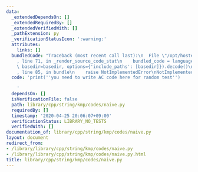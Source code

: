 ```yaml
---
data:
  _extendedDependsOn: []
  _extendedRequiredBy: []
  _extendedVerifiedWith: []
  _pathExtension: py
  _verificationStatusIcon: ':warning:'
  attributes:
    links: []
  bundledCode: "Traceback (most recent call last):\n  File \"/opt/hostedtoolcache/Python/3.9.1/x64/lib/python3.9/site-packages/onlinejudge_verify/documentation/build.py\"\
    , line 71, in _render_source_code_stat\n    bundled_code = language.bundle(stat.path,\
    \ basedir=basedir, options={'include_paths': [basedir]}).decode()\n  File \"/opt/hostedtoolcache/Python/3.9.1/x64/lib/python3.9/site-packages/onlinejudge_verify/languages/python.py\"\
    , line 85, in bundle\n    raise NotImplementedError\nNotImplementedError\n"
  code: 'print(''you need to write AC code here for random test'')

    '
  dependsOn: []
  isVerificationFile: false
  path: library/cpp/string/kmp/codes/naive.py
  requiredBy: []
  timestamp: '2020-04-25 20:06:07+09:00'
  verificationStatus: LIBRARY_NO_TESTS
  verifiedWith: []
documentation_of: library/cpp/string/kmp/codes/naive.py
layout: document
redirect_from:
- /library/library/cpp/string/kmp/codes/naive.py
- /library/library/cpp/string/kmp/codes/naive.py.html
title: library/cpp/string/kmp/codes/naive.py
---
```

